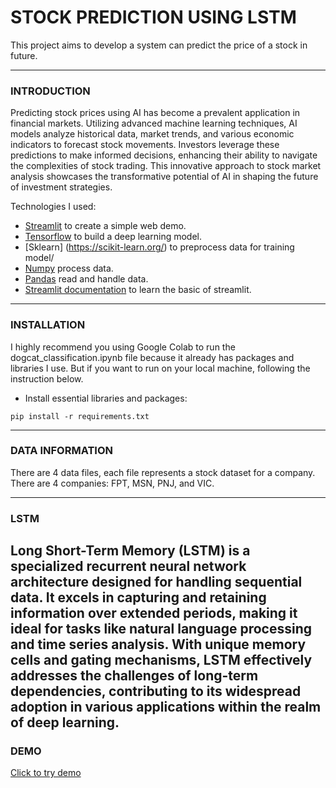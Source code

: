 # STOCK PREDICTION USING LSTM

This project aims to develop a system can predict the price of a stock in future. 

 ---

### **INTRODUCTION**
Predicting stock prices using AI has become a prevalent application in financial markets. Utilizing advanced machine learning techniques, AI models analyze historical data, market trends, and various economic indicators to forecast stock movements. Investors leverage these predictions to make informed decisions, enhancing their ability to navigate the complexities of stock trading. This innovative approach to stock market analysis showcases the transformative potential of AI in shaping the future of investment strategies.

Technologies I used:
  - [Streamlit](https://streamlit.io/) to create a simple web demo.
  - [Tensorflow](https://www.tensorflow.org/) to build a deep learning model.
  - [Sklearn] (https://scikit-learn.org/) to preprocess data for training model/
  - [Numpy](https://numpy.org) process data.
  - [Pandas](https://pandas.pydata.org/) read and handle data.
  - [Streamlit documentation](https://www.youtube.com/playlist?list=PLtqF5YXg7GLmCvTswG32NqQypOuYkPRUE) to learn the basic of streamlit.

---

### **INSTALLATION**
I highly recommend you using Google Colab to run the dogcat_classification.ipynb file because it already has packages and libraries I use. But if you want to run on your local machine, following the instruction below.
  - Install essential libraries and packages:
  
  ```
  pip install -r requirements.txt
  ```

---

### **DATA INFORMATION** 

There are 4 data files, each file represents a stock dataset for a company. There are 4 companies: FPT, MSN, PNJ, and VIC.

---

### **LSTM**

Long Short-Term Memory (LSTM) is a specialized recurrent neural network architecture designed for handling sequential data. It excels in capturing and retaining information over extended periods, making it ideal for tasks like natural language processing and time series analysis. With unique memory cells and gating mechanisms, LSTM effectively addresses the challenges of long-term dependencies, contributing to its widespread adoption in various applications within the realm of deep learning.
---

### **DEMO**
[Click to try demo](https://stock-predictionn.streamlit.app/) 

